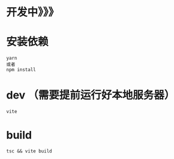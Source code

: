 # 开发中》》》

# 安装依赖
```shell
yarn 
或者
npm install
```

# dev （需要提前运行好本地服务器）
```shell
vite
```
# build
```shell
tsc && vite build
```


